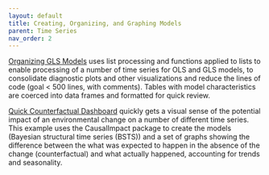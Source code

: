 ```yaml
---
layout: default
title: Creating, Organizing, and Graphing Models
parent: Time Series
nav_order: 2
---
```


[Organizing GLS Models](https://github.com/AMNakamura/miscellanea/blob/master/time_series/GLS_Scaled0.md) uses list processing and functions applied to lists to enable processing of a number of time series for OLS and GLS models, to consolidate diagnostic plots and other visualizations and reduce the lines of code (goal < 500 lines, with comments). 
Tables with model characteristics are coerced into data frames and formatted for quick review. 


[Quick Counterfactual Dashboard](https://github.com/AMNakamura/miscellanea/blob/master/time_series/CounterFactual_ITS_Dashboards.md) quickly gets a visual sense of the potential impact of an environmental change on a number of different time series. 
This example uses the CausalImpact package to create the models (Bayesian structural time series (BSTS)) and a set of graphs showing the difference between the what was expected to happen in the absence of the change (counterfactual) and what actually happened, accounting for trends and seasonality.



